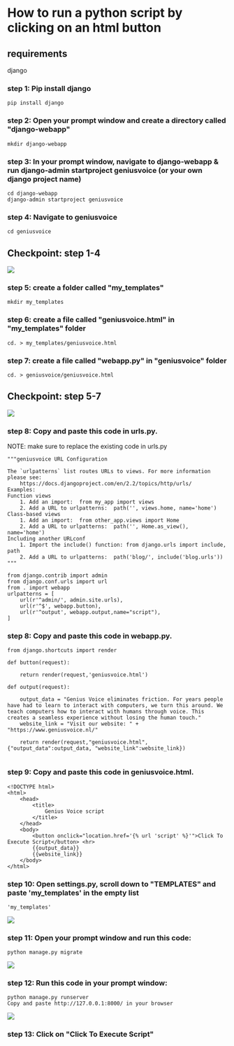 # How to run a python script by clicking on an html button

## requirements 
django

### step 1: Pip install django
```
pip install django
```

### step 2: Open your prompt window and create a directory called "django-webapp"
```
mkdir django-webapp
```

### step 3: In your prompt window, navigate to django-webapp & run django-admin startproject geniusvoice (or your own django project name)
```
cd django-webapp
django-admin startproject geniusvoice
```

### step 4: Navigate to geniusvoice
```
cd geniusvoice
```

## Checkpoint: step 1-4

![](anaconda_prompt.PNG)


### step 5: create a folder called "my_templates"
```
mkdir my_templates
```

### step 6: create a file called "geniusvoice.html" in "my_templates" folder
```
cd. > my_templates/geniusvoice.html
```

### step 7: create a file called "webapp.py" in "geniusvoice" folder
```
cd. > geniusvoice/geniusvoice.html
```

## Checkpoint: step 5-7

![](anaconda_prompt_2.PNG)

### step 8: Copy and paste this code in urls.py. 

NOTE: make sure to replace the existing code in urls.py

```
"""geniusvoice URL Configuration

The `urlpatterns` list routes URLs to views. For more information please see:
    https://docs.djangoproject.com/en/2.2/topics/http/urls/
Examples:
Function views
    1. Add an import:  from my_app import views
    2. Add a URL to urlpatterns:  path('', views.home, name='home')
Class-based views
    1. Add an import:  from other_app.views import Home
    2. Add a URL to urlpatterns:  path('', Home.as_view(), name='home')
Including another URLconf
    1. Import the include() function: from django.urls import include, path
    2. Add a URL to urlpatterns:  path('blog/', include('blog.urls'))
"""

from django.contrib import admin
from django.conf.urls import url
from . import webapp
urlpatterns = [
    url(r'^admin/', admin.site.urls),
    url(r'^$', webapp.button),
    url(r'^output', webapp.output,name="script"),
]
```
### step 8: Copy and paste this code in webapp.py. 

```
from django.shortcuts import render

def button(request):

    return render(request,'geniusvoice.html')

def output(request):
    
    output_data = "Genius Voice eliminates friction. For years people have had to learn to interact with computers, we turn this around. We teach computers how to interact with humans through voice. This creates a seamless experience without losing the human touch."
    website_link = "Visit our website: " + "https://www.geniusvoice.nl/"
    
    return render(request,"geniusvoice.html",{"output_data":output_data, "website_link":website_link})
    
```

### step 9: Copy and paste this code in geniusvoice.html. 
```
<!DOCTYPE html>
<html>
    <head>
        <title>
            Genius Voice script
        </title>
    </head>
    <body>
        <button onclick="location.href='{% url 'script' %}'">Click To Execute Script</button> <hr>
        {{output_data}}
        {{website_link}}
    </body>
</html>
```

### step 10: Open settings.py, scroll down to "TEMPLATES" and paste 'my_templates' in the empty list

```
'my_templates'

```
![](settings_DIRS.PNG)

### step 11: Open your prompt window and run this code:

```
python manage.py migrate

```
![](anaconda_prompt_4.PNG)
### step 12: Run this code in your prompt window:

```
python manage.py runserver
Copy and paste http://127.0.0.1:8000/ in your browser
```
![](anaconda_prompt_5.PNG)

### step 13: Click on "Click To Execute Script"

